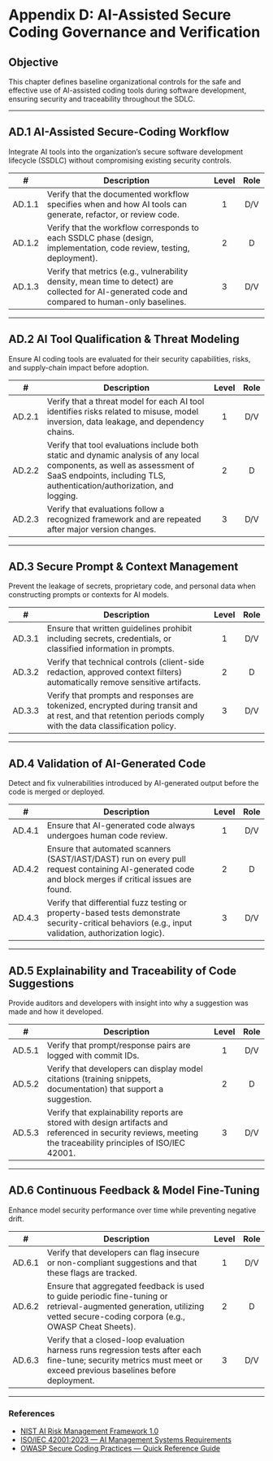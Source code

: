 # Appendix D: AI-Assisted Secure Coding Governance and Verification

## Objective

This chapter defines baseline organizational controls for the safe and effective use of AI-assisted coding tools during software development, ensuring security and traceability throughout the SDLC.

---

## AD.1 AI-Assisted Secure-Coding Workflow

Integrate AI tools into the organization’s secure software development lifecycle (SSDLC) without compromising existing security controls.

|   #    | Description                                                                                                                                      | Level | Role |
| :----: | ------------------------------------------------------------------------------------------------------------------------------------------------ | :---: | :--: |
| AD.1.1 | Verify that the documented workflow specifies when and how AI tools can generate, refactor, or review code.                                      |   1   | D/V  |
| AD.1.2 | Verify that the workflow corresponds to each SSDLC phase (design, implementation, code review, testing, deployment).                             |   2   |  D   |
| AD.1.3 | Verify that metrics (e.g., vulnerability density, mean time to detect) are collected for AI-generated code and compared to human-only baselines. |   3   | D/V  |

---

## AD.2 AI Tool Qualification & Threat Modeling

Ensure AI coding tools are evaluated for their security capabilities, risks, and supply-chain impact before adoption.

|   #    | Description                                                                                                                                                                                       | Level | Role |
| :----: | ------------------------------------------------------------------------------------------------------------------------------------------------------------------------------------------------- | :---: | :--: |
| AD.2.1 | Verify that a threat model for each AI tool identifies risks related to misuse, model inversion, data leakage, and dependency chains.                                                             |   1   | D/V  |
| AD.2.2 | Verify that tool evaluations include both static and dynamic analysis of any local components, as well as assessment of SaaS endpoints, including TLS, authentication/authorization, and logging. |   2   |  D   |
| AD.2.3 | Verify that evaluations follow a recognized framework and are repeated after major version changes.                                                                                               |   3   | D/V  |

---

## AD.3 Secure Prompt & Context Management

Prevent the leakage of secrets, proprietary code, and personal data when constructing prompts or contexts for AI models.

|   #    | Description                                                                                                                                                   | Level | Role |
| :----: | ------------------------------------------------------------------------------------------------------------------------------------------------------------- | :---: | :--: |
| AD.3.1 | Ensure that written guidelines prohibit including secrets, credentials, or classified information in prompts.                                                 |   1   | D/V  |
| AD.3.2 | Verify that technical controls (client-side redaction, approved context filters) automatically remove sensitive artifacts.                                    |   2   |  D   |
| AD.3.3 | Verify that prompts and responses are tokenized, encrypted during transit and at rest, and that retention periods comply with the data classification policy. |   3   | D/V  |

---

## AD.4 Validation of AI-Generated Code

Detect and fix vulnerabilities introduced by AI-generated output before the code is merged or deployed.

|   #    | Description                                                                                                                                           | Level | Role |
| :----: | ----------------------------------------------------------------------------------------------------------------------------------------------------- | :---: | :--: |
| AD.4.1 | Ensure that AI-generated code always undergoes human code review.                                                                                     |   1   | D/V  |
| AD.4.2 | Ensure that automated scanners (SAST/IAST/DAST) run on every pull request containing AI-generated code and block merges if critical issues are found. |   2   |  D   |
| AD.4.3 | Verify that differential fuzz testing or property-based tests demonstrate security-critical behaviors (e.g., input validation, authorization logic).  |   3   | D/V  |

---

## AD.5 Explainability and Traceability of Code Suggestions

Provide auditors and developers with insight into why a suggestion was made and how it developed.

|   #    | Description                                                                                                                                                   | Level | Role |
| :----: | ------------------------------------------------------------------------------------------------------------------------------------------------------------- | :---: | :--: |
| AD.5.1 | Verify that prompt/response pairs are logged with commit IDs.                                                                                                 |   1   | D/V  |
| AD.5.2 | Verify that developers can display model citations (training snippets, documentation) that support a suggestion.                                              |   2   |  D   |
| AD.5.3 | Verify that explainability reports are stored with design artifacts and referenced in security reviews, meeting the traceability principles of ISO/IEC 42001. |   3   | D/V  |

---

## AD.6 Continuous Feedback & Model Fine-Tuning

Enhance model security performance over time while preventing negative drift.

|   #    | Description                                                                                                                                                                 | Level | Role |
| :----: | --------------------------------------------------------------------------------------------------------------------------------------------------------------------------- | :---: | :--: |
| AD.6.1 | Verify that developers can flag insecure or non-compliant suggestions and that these flags are tracked.                                                                     |   1   | D/V  |
| AD.6.2 | Ensure that aggregated feedback is used to guide periodic fine-tuning or retrieval-augmented generation, utilizing vetted secure-coding corpora (e.g., OWASP Cheat Sheets). |   2   |  D   |
| AD.6.3 | Verify that a closed-loop evaluation harness runs regression tests after each fine-tune; security metrics must meet or exceed previous baselines before deployment.         |   3   | D/V  |

---

### References

* [NIST AI Risk Management Framework 1.0](https://nvlpubs.nist.gov/nistpubs/ai/nist.ai.100-1.pdf)
* [ISO/IEC 42001:2023 — AI Management Systems Requirements](https://www.iso.org/standard/81230.html)
* [OWASP Secure Coding Practices — Quick Reference Guide](https://owasp.org/www-project-secure-coding-practices-quick-reference-guide/)

